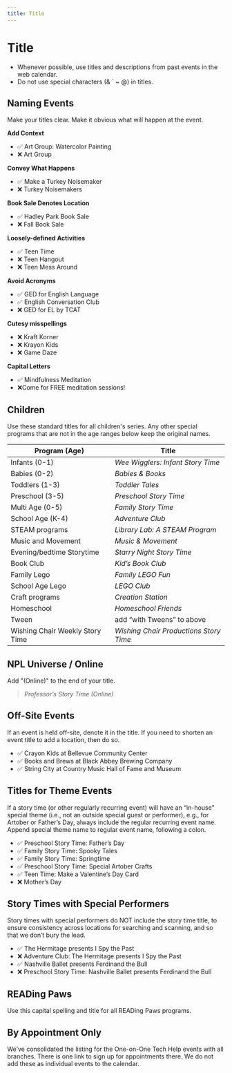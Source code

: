 ```yaml
---
title: Title
---
```

# Title

-	Whenever possible, use titles and descriptions from past events in the web calendar.
-	Do not use special characters (& ` ~ @) in titles.

## Naming Events
Make your titles clear. Make it obvious what will happen at the event.

**Add Context**

  - :white_check_mark: Art Group: Watercolor Painting
  - :x: Art Group

**Convey What Happens**

 - :white_check_mark: Make a Turkey Noisemaker
 - :x: Turkey Noisemakers

**Book Sale Denotes Location**

 - :white_check_mark: Hadley Park Book Sale
 - :x: Fall Book Sale

**Loosely-defined Activities**

 - :white_check_mark: Teen Time
 - :x: Teen Hangout
 - :x: Teen Mess Around

**Avoid Acronyms**

 - :white_check_mark: GED for English Language
 - :white_check_mark: English Conversation Club
- :x: GED for EL by TCAT

**Cutesy misspellings**

- :x: Kraft Korner
- :x: Krayon Kids
- :x: Game Daze

**Capital Letters**

- :white_check_mark: Mindfulness Meditation  
- :x:Come for FREE meditation sessions!
## Children
Use these standard titles for all children's series. Any other special programs that are not in the age ranges below keep the original names.

| Program (Age)                   	| Title                                  	|
|---------------------------------	|----------------------------------------	|
| Infants (0-1)                   	| _Wee Wigglers: Infant Story Time_      	|
| Babies (0-2)                    	| _Babies & Books_                       	|
| Toddlers (1-3)                  	| _Toddler Tales_                        	|
| Preschool (3-5)                 	| _Preschool Story Time_                 	|
| Multi Age (0-5)                 	| _Family Story Time_                    	|
| School Age (K-4)                	| _Adventure Club_                       	|
| STEAM programs                  	| _Library Lab: A STEAM Program_         	|
| Music and Movement              	| _Music & Movement_                     	|
| Evening/bedtime Storytime       	| _Starry Night Story Time_              	|
| Book Club                       	| _Kid’s Book Club_                      	|
| Family Lego                     	| _Family LEGO Fun_                      	|
| School Age Lego                 	| _LEGO Club_                            	|
| Craft programs                  	| _Creation Station_                     	|
| Homeschool                      	| _Homeschool Friends_                   	|
| Tween                           	| add “with Tweens” to above             	|
| Wishing Chair Weekly Story Time 	| _Wishing Chair Productions Story Time_ 	|

## NPL Universe / Online
Add "(Online)" to the end of your title.
> _Professor’s Story Time (Online)_

## Off-Site Events
If an event is held off-site, denote it in the title. If you need to shorten an event title to add a location, then do so.

- :white_check_mark: Crayon Kids at Bellevue Community Center
- :white_check_mark: Books and Brews at Black Abbey Brewing Company
- :white_check_mark: String City at Country Music Hall of Fame and Museum

## Titles for Theme Events
If a story time (or other regularly recurring event) will have an “in-house” special theme (i.e., not an outside special guest or performer), e.g., for Artober or Father’s Day, always include the regular recurring event name. Append special theme name to regular event name, following a colon.

- :white_check_mark: Preschool Story Time: Father’s Day
- :white_check_mark: Family Story Time: Spooky Tales
- :white_check_mark: Family Story Time: Springtime
- :white_check_mark: Preschool Story Time: Special Artober Crafts
- :white_check_mark: Teen Time: Make a Valentine’s Day Card
- :x: Mother’s Day

## Story Times with Special Performers
Story times with special performers do NOT include the story time title, to ensure consistency across locations for searching and scanning, and so that we don’t bury the lead.

- :white_check_mark: The Hermitage presents I Spy the Past
- :x: Adventure Club: The Hermitage presents I Spy the Past
- :white_check_mark: Nashville Ballet presents Ferdinand the Bull
- :x: Preschool Story Time: Nashville Ballet presents Ferdinand the Bull

## READing Paws
Use this capital spelling and title for all READing Paws programs.

## By Appointment Only

We’ve consolidated the listing for the One-on-One Tech Help events with all branches. There is one link to sign up for appointments there. We do not add these as individual events to the calendar. 